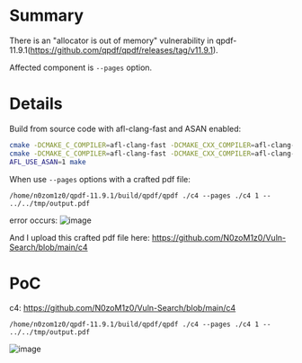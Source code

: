 # Summary
There is an "allocator is out of memory" vulnerability in qpdf-11.9.1(https://github.com/qpdf/qpdf/releases/tag/v11.9.1).

Affected component is `--pages` option.

# Details
Build from source code with afl-clang-fast and ASAN enabled:
```bash
cmake -DCMAKE_C_COMPILER=afl-clang-fast -DCMAKE_CXX_COMPILER=afl-clang-fast++ -S . -B build -DCMAKE_BUILD_TYPE=RelWithDebInfo
cmake -DCMAKE_C_COMPILER=afl-clang-fast -DCMAKE_CXX_COMPILER=afl-clang-fast++ --build build
AFL_USE_ASAN=1 make
```

When use `--pages` options with a crafted pdf file:
```
/home/n0zom1z0/qpdf-11.9.1/build/qpdf/qpdf ./c4 --pages ./c4 1 -- ../../tmp/output.pdf
```

error occurs:
![image](https://github.com/user-attachments/assets/fa948cbb-e939-4b29-9cc8-81c9463c2820)


And I upload this crafted pdf file here: https://github.com/N0zoM1z0/Vuln-Search/blob/main/c4

# PoC
c4: https://github.com/N0zoM1z0/Vuln-Search/blob/main/c4
```
/home/n0zom1z0/qpdf-11.9.1/build/qpdf/qpdf ./c4 --pages ./c4 1 -- ../../tmp/output.pdf
```
![image](https://github.com/user-attachments/assets/fa948cbb-e939-4b29-9cc8-81c9463c2820)
